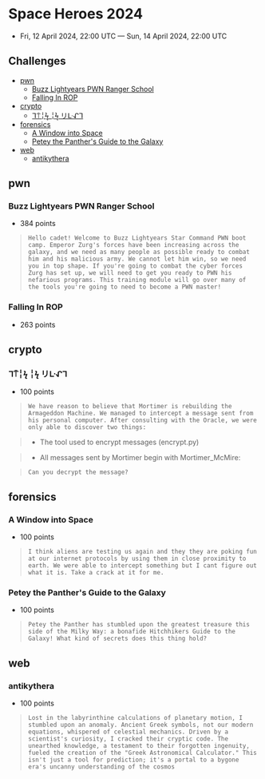 # Space Heroes 2024

- Fri, 12 April 2024, 22:00 UTC — Sun, 14 April 2024, 22:00 UTC

## Challenges

- [pwn](#pwn)
    - [Buzz Lightyears PWN Ranger School](#buzz-lightyears-pwn-ranger-school)
    - [Falling In ROP](#falling-in-rop)
- [crypto](#crypto)
    - [ᒣ⍑╎ϟ ╎ϟ リᒷᖋᒣ ](#ᒣϟ-ϟ-リᒷᖋᒣ)
- [forensics](#forensics)
    - [A Window into Space](#a-window-into-space)
    - [Petey the Panther's Guide to the Galaxy](#petey-the-panthers-guide-to-the-galaxy)
- [web](#web)
    - [antikythera](#antikythera)

## pwn

### Buzz Lightyears PWN Ranger School

- 384 points

> ``` Hello cadet! Welcome to Buzz Lightyears Star Command PWN boot camp. Emperor Zurg's forces have been increasing across the galaxy, and we need as many people as possible ready to combat him and his malicious army. We cannot let him win, so we need you in top shape. If you're going to combat the cyber forces Zurg has set up, we will need to get you ready to PWN his nefarious programs. This training module will go over many of the tools you're going to need to become a PWN master! ```

### Falling In ROP

- 263 points

## crypto

### ᒣ⍑╎ϟ ╎ϟ リᒷᖋᒣ 

- 100 points

> ``` We have reason to believe that Mortimer is rebuilding the Armageddon Machine. We managed to intercept a message sent from his personal computer. After consulting with the Oracle, we were only able to discover two things: ```

> - The tool used to encrypt messages (encrypt.py)

> - All messages sent by Mortimer begin with Mortimer_McMire:

> ``` Can you decrypt the message? ```

## forensics

### A Window into Space

- 100 points

> ``` I think aliens are testing us again and they they are poking fun at our internet protocols by using them in close proximity to earth. We were able to intercept something but I cant figure out what it is. Take a crack at it for me. ```

### Petey the Panther's Guide to the Galaxy

- 100 points

> ``` Petey the Panther has stumbled upon the greatest treasure this side of the Milky Way: a bonafide Hitchhikers Guide to the Galaxy! What kind of secrets does this thing hold? ```

## web

### antikythera

- 100 points

> ``` Lost in the labyrinthine calculations of planetary motion, I stumbled upon an anomaly. Ancient Greek symbols, not our modern equations, whispered of celestial mechanics. Driven by a scientist's curiosity, I cracked their cryptic code. The unearthed knowledge, a testament to their forgotten ingenuity, fueled the creation of the "Greek Astronomical Calculator." This isn't just a tool for prediction; it's a portal to a bygone era's uncanny understanding of the cosmos ```
